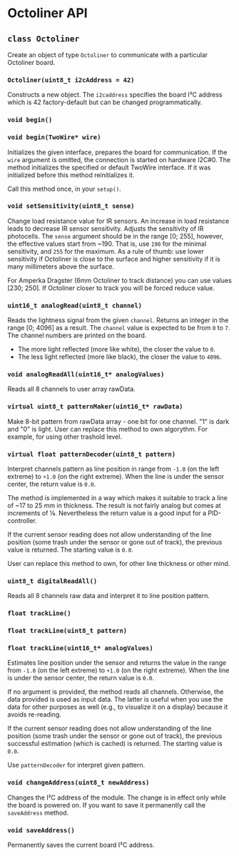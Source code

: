 # Octoliner API

## `class Octoliner`

Create an object of type `Octoliner` to communicate with a particular Octoliner board.

### `Octoliner(uint8_t i2cAddress = 42)`

Constructs a new object. The `i2caddress` specifies the board I²C address which is 42 factory-default but can be changed programmatically.

### `void begin()`
### `void begin(TwoWire* wire)`

Initializes the given interface, prepares the board for communication. If the `wire` argument is omitted, the connection is started on hardware I2C#0. The method initializes the specified or default TwoWire interface. If it was initialized before this method reinitializes it.

Call this method once, in your `setup()`.

### `void setSensitivity(uint8_t sense)`

Change load resistance value for IR sensors. An increase in load resistance leads to decrease IR sensor sensitivity. 
Adjusts the sensitivity of IR photocells. The `sense` argument should be in the range [0; 255], however, the effective values start from ~190. That is, use `190` for the minimal sensitivity, and `255` for the maximum. As a rule of thumb: use lower sensitivity if Octoliner is close to the surface and higher sensitivity if it is many millimeters above the surface.

For Amperka Dragster (6mm Octoliner to track distance) you can use values [230; 250]. If Octoliner closer to track you will be forced reduce value.

### `uint16_t analogRead(uint8_t channel)`

Reads the lightness signal from the given `channel`. Returns an integer in the range [0; 4096] as a result. The `channel` value is expected to be from `0` to `7`. The channel numbers are printed on the board.

- The more light reflected (more like white), the closer the value to `0`.
- The less light reflected (more like black), the closer the value to `4096`.

### `void analogReadAll(uint16_t* analogValues)`

Reads all 8 channels to user array rawData.

### `virtual uint8_t patternMaker(uint16_t* rawData)`

Make 8-bit pattern from rawData array - one bit for one channel. "1" is dark and "0" is light. User can replace this method to own algorythm. For example, for using other trashold level.

### `virtual float patternDecoder(uint8_t pattern)`

Interpret channels pattern as line position in range from `-1.0` (on the left extreme) to `+1.0` (on the right extreme).
When the line is under the sensor center, the return value is `0.0`.

The method is implemented in a way which makes it suitable to track a line of ~17 to 25 mm in thickness. The result is not fairly analog but comes at increments of ⅛. Nevertheless the return value is a good input for a PID-controller.

If the current sensor reading does not allow understanding of the line position (some trash under the sensor or gone out of track), the previous value is returned. The starting value is `0.0`.

User can replace this method to own, for other line thickness or other mind.

### `uint8_t digitalReadAll()`

Reads all 8 channels raw data and interpret it to line position pattern.


### `float trackLine()`
### `float trackLine(uint8_t pattern)`
### `float trackLine(uint16_t* analogValues)`

Estimates line position under the sensor and returns the value in the range from `-1.0` (on the left extreme) to `+1.0` (on the right extreme). When the line is under the sensor center, the return value is `0.0`.

If no argument is provided, the method reads all channels. Otherwise, the data provided is used as input data. The latter is useful when you use the data for other purposes as well (e.g., to visualize it on a display) because it avoids re-reading.

If the current sensor reading does not allow understanding of the line position (some trash under the sensor or gone out of track), the previous successful estimation (which is cached) is returned. The starting value is `0.0`.

Use `patternDecoder` for interpret given pattern.

### `void changeAddress(uint8_t newAddress)`

Changes the I²C address of the module. The change is in effect only while the board is powered on. If you want to save it permanently call the `saveAddress` method.

### `void saveAddress()`

Permanently saves the current board I²C address.
